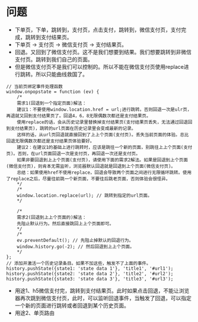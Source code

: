 # 问题
* 下单页，下单，跳转到，支付页，点击支付，跳转到，微信支付页，支付完成，跳转到支付结果页。
* 下单页 -> 支付页 -> 微信支付页 -> 支付结果页。
* 回退。又回到了微信支付页。这不是我们想要到结果。我们想要跳转到非微信支付页。跳转到我们自己的页面。
* 但是微信支付页不是我们可以控制的。所以不能在微信支付页使用replace进行跳转。所以只能曲线救国了。
```
// 当前页绑定事件处理函数
window.onpopstate = function (ev) {
    /*
    需求1(回退到一个指定页面)解法：
    建议1：不要使用window.location.href = url;进行跳转。否则回退一次是ulr页，再退就又回到支付结果页了。回退4，6，8无限偶数次都还是支付结果页。
    使用replace的话，会从历史记录里替换掉支付结果页(支付结果页丢失，无法通过回退回到支付结果页)，跳转的url页面在历史记录里会变成最新的记录。
    这样的话，从url页回退就直接回到了上上个页面(支付页)。丢失当前页面的体验。总比回退无限偶数次都还是支付结果页体验要好。
    建议2：在建议1的基础上进行跳转时，应该是跳往一个新的页面，别跳往上上个页面(支付页)。否则，在url页面回退一次是支付页，再回退一次还是支付页。
    如果非要回退到上上个页面(支付页)，请使用下面的需求2解法。如果是回退到上个页面(微信支付页)，则肯本无需监听，浏览器默认回退就是回退到上个页面(微信支付页)。
    总结：如果使用href不使用replace，回退会导致两个页面之间进行无限循环跳转。使用了replace之后，尽量往前跳一个新页面，不要往后跳老页面，否则体验会很怪异。
    */
    /*
    window.location.replace(url); // 跳转到指定的url页面。
    */

    /*
    需求2(回退到上上个页面的)解法：
    先阻止默认行为。然后直接跳回上上个页面即可。
    */
    /*
    ev.preventDefault(); // 先阻止掉默认的回退行为。
    window.history.go(-2); // 然后回退到上上个页面。
    */
};
// 添加并激活一个历史记录条目。如果不加这些，触发不了上面的事件。
history.pushState({state1: 'state data 1'}, 'title1', '#url1');
history.pushState({state2: 'state data 2'}, 'title2', '#url2');
history.pushState({state3: 'state data 3'}, 'title3', '#url3');
```
* 用途1、h5微信支付完，跳转到支付结果页。此时如果点击回退，不能让浏览器再次跳到微信支付页，此时，可以监听回退事件，当触发了回退，可以指定一个新的页面进行跳转或者回退到某个历史页面。
* 用途2、单页路由
